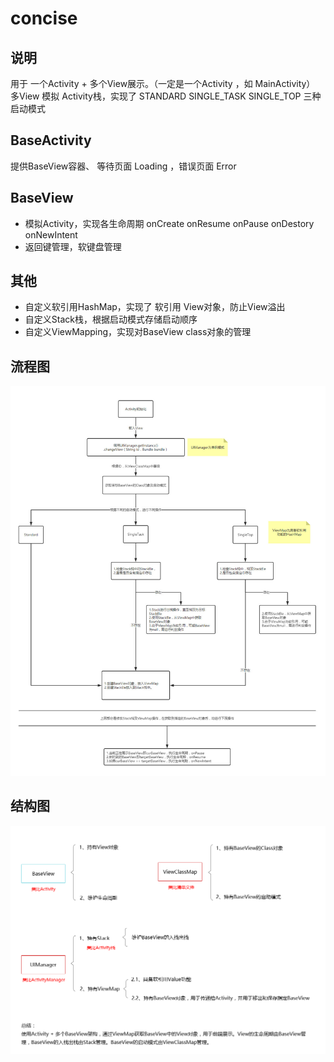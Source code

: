 # concise

## 说明
用于 一个Activity + 多个View展示。（一定是一个Activity ，如 MainActivity）
多View 模拟 Activity栈，实现了 STANDARD SINGLE_TASK SINGLE_TOP 三种启动模式

## BaseActivity
提供BaseView容器、 等待页面 Loading ，错误页面 Error

## BaseView
* 模拟Activity，实现各生命周期  onCreate onResume onPause onDestory onNewIntent
* 返回键管理，软键盘管理

## 其他
* 自定义软引用HashMap，实现了 软引用 View对象，防止View溢出
* 自定义Stack栈，根据启动模式存储启动顺序
* 自定义ViewMapping，实现对BaseView class对象的管理

## 流程图
![流程图](https://github.com/ai2101039/concise/blob/master/explain/%E6%B5%81%E7%A8%8B%E5%9B%BE.png)

## 结构图
![结构图](https://github.com/ai2101039/concise/blob/master/explain/%E7%BB%93%E6%9E%84%E5%9B%BE.png)
